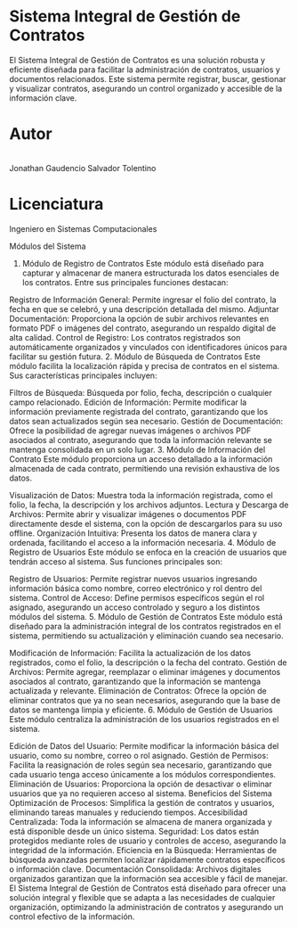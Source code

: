 <h1>Sistema Integral de Gestión de Contratos</h1>
El Sistema Integral de Gestión de Contratos es una solución robusta y eficiente diseñada para facilitar la administración de contratos, usuarios y documentos relacionados. Este sistema permite registrar, buscar, gestionar y visualizar contratos, asegurando un control organizado y accesible de la información clave.

<h1>Autor</h1><br>
Jonathan Gaudencio Salvador Tolentino<br>
<h1>Licenciatura</h1>
Ingeniero en Sistemas Computacionales<br>

Módulos del Sistema
1. Módulo de Registro de Contratos
Este módulo está diseñado para capturar y almacenar de manera estructurada los datos esenciales de los contratos. Entre sus principales funciones destacan:

Registro de Información General: Permite ingresar el folio del contrato, la fecha en que se celebró, y una descripción detallada del mismo.
Adjuntar Documentación: Proporciona la opción de subir archivos relevantes en formato PDF o imágenes del contrato, asegurando un respaldo digital de alta calidad.
Control de Registro: Los contratos registrados son automáticamente organizados y vinculados con identificadores únicos para facilitar su gestión futura.
2. Módulo de Búsqueda de Contratos
Este módulo facilita la localización rápida y precisa de contratos en el sistema. Sus características principales incluyen:

Filtros de Búsqueda: Búsqueda por folio, fecha, descripción o cualquier campo relacionado.
Edición de Información: Permite modificar la información previamente registrada del contrato, garantizando que los datos sean actualizados según sea necesario.
Gestión de Documentación: Ofrece la posibilidad de agregar nuevas imágenes o archivos PDF asociados al contrato, asegurando que toda la información relevante se mantenga consolidada en un solo lugar.
3. Módulo de Información del Contrato
Este módulo proporciona un acceso detallado a la información almacenada de cada contrato, permitiendo una revisión exhaustiva de los datos.

Visualización de Datos: Muestra toda la información registrada, como el folio, la fecha, la descripción y los archivos adjuntos.
Lectura y Descarga de Archivos: Permite abrir y visualizar imágenes o documentos PDF directamente desde el sistema, con la opción de descargarlos para su uso offline.
Organización Intuitiva: Presenta los datos de manera clara y ordenada, facilitando el acceso a la información necesaria.
4. Módulo de Registro de Usuarios
Este módulo se enfoca en la creación de usuarios que tendrán acceso al sistema. Sus funciones principales son:

Registro de Usuarios: Permite registrar nuevos usuarios ingresando información básica como nombre, correo electrónico y rol dentro del sistema.
Control de Acceso: Define permisos específicos según el rol asignado, asegurando un acceso controlado y seguro a los distintos módulos del sistema.
5. Módulo de Gestión de Contratos
Este módulo está diseñado para la administración integral de los contratos registrados en el sistema, permitiendo su actualización y eliminación cuando sea necesario.

Modificación de Información: Facilita la actualización de los datos registrados, como el folio, la descripción o la fecha del contrato.
Gestión de Archivos: Permite agregar, reemplazar o eliminar imágenes y documentos asociados al contrato, garantizando que la información se mantenga actualizada y relevante.
Eliminación de Contratos: Ofrece la opción de eliminar contratos que ya no sean necesarios, asegurando que la base de datos se mantenga limpia y eficiente.
6. Módulo de Gestión de Usuarios
Este módulo centraliza la administración de los usuarios registrados en el sistema.

Edición de Datos del Usuario: Permite modificar la información básica del usuario, como su nombre, correo o rol asignado.
Gestión de Permisos: Facilita la reasignación de roles según sea necesario, garantizando que cada usuario tenga acceso únicamente a los módulos correspondientes.
Eliminación de Usuarios: Proporciona la opción de desactivar o eliminar usuarios que ya no requieren acceso al sistema.
Beneficios del Sistema
Optimización de Procesos: Simplifica la gestión de contratos y usuarios, eliminando tareas manuales y reduciendo tiempos.
Accesibilidad Centralizada: Toda la información se almacena de manera organizada y está disponible desde un único sistema.
Seguridad: Los datos están protegidos mediante roles de usuario y controles de acceso, asegurando la integridad de la información.
Eficiencia en la Búsqueda: Herramientas de búsqueda avanzadas permiten localizar rápidamente contratos específicos o información clave.
Documentación Consolidada: Archivos digitales organizados garantizan que la información sea accesible y fácil de manejar.
El Sistema Integral de Gestión de Contratos está diseñado para ofrecer una solución integral y flexible que se adapta a las necesidades de cualquier organización, optimizando la administración de contratos y asegurando un control efectivo de la información.

